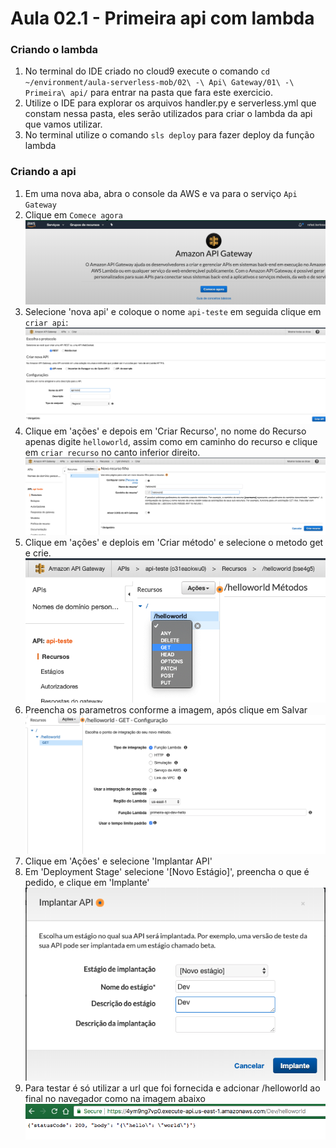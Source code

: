 # Aula 02.1 - Primeira api com lambda

### Criando o lambda

1. No terminal do IDE criado no cloud9 execute o comando `cd ~/environment/aula-serverless-mob/02\ -\ Api\ Gateway/01\ -\ Primeira\ api/` para entrar na pasta que fara este exercicio.
2. Utilize o IDE para explorar os arquivos handler.py e serverless.yml que constam nessa pasta, eles serão utilizados para criar o lambda da api que vamos utilizar.
3. No terminal utilize o comando `sls deploy` para fazer deploy da função lambda

### Criando a api
1. Em uma nova aba, abra o console da AWS e va para o serviço `Api Gateway`
2. Clique em `Comece agora`
   ![img/comece.png](img/comece.png)
3. Selecione 'nova api' e coloque o nome `api-teste` em seguida clique em `criar api`:
![img/create-api-name.png](img/create-api-name.png)
4. Clique em 'ações' e depois em 'Criar Recurso', no nome do Recurso apenas digite `helloworld`, assim como em caminho do recurso e clique em `criar recurso` no canto inferior direito.
![img/createRecurso.png](img/createRecurso.png)
5. Clique em 'ações' e deplois em 'Criar método' e selecione o metodo get e crie.
![img/selecting-method.png](img/selecting-method.png)
6. Preencha os parametros conforme a imagem, após clique em Salvar
![img/api-get-parameters-lambda.png](img/api-get-parameters-lambda.png)
7. Clique em 'Ações' e selecione 'Implantar API'
8. Em 'Deployment Stage' selecione '[Novo Estágio]', preencha o que é pedido, e clique em 'Implante'
![img/deploy-api.png](img/deploy-api.png)
9. Para testar é só utilizar a url que foi fornecida e adcionar /helloworld ao final no navegador como na imagem abaixo
![img/using-api.png](img/using-api.png)
